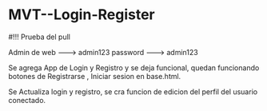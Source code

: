 # MVT--Login-Register
#!!!
Prueba del pull


Admin de web ---> admin123 password ---> admin123

Se agrega App de Login y Registro y se deja funcional, quedan funcionando botones de Registrarse , Iniciar sesion en base.html.

Se Actualiza login y registro, se cra funcion de edicion del perfil del usuario conectado. 